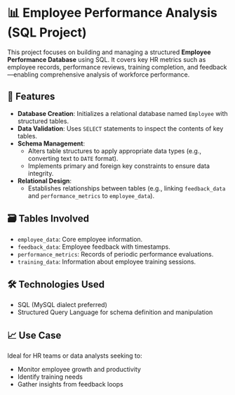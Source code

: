 # 📊 Employee Performance Analysis (SQL Project)

This project focuses on building and managing a structured **Employee Performance Database** using SQL. It covers key HR metrics such as employee records, performance reviews, training completion, and feedback—enabling comprehensive analysis of workforce performance.

## 🔧 Features

- **Database Creation**: Initializes a relational database named `Employee` with structured tables.
- **Data Validation**: Uses `SELECT` statements to inspect the contents of key tables.
- **Schema Management**:
  - Alters table structures to apply appropriate data types (e.g., converting text to `DATE` format).
  - Implements primary and foreign key constraints to ensure data integrity.
- **Relational Design**:
  - Establishes relationships between tables (e.g., linking `feedback_data` and `performance_metrics` to `employee_data`).

## 🗃️ Tables Involved

- `employee_data`: Core employee information.
- `feedback_data`: Employee feedback with timestamps.
- `performance_metrics`: Records of periodic performance evaluations.
- `training_data`: Information about employee training sessions.

## 🛠️ Technologies Used

- SQL (MySQL dialect preferred)
- Structured Query Language for schema definition and manipulation

## 📈 Use Case

Ideal for HR teams or data analysts seeking to:
- Monitor employee growth and productivity
- Identify training needs
- Gather insights from feedback loops
